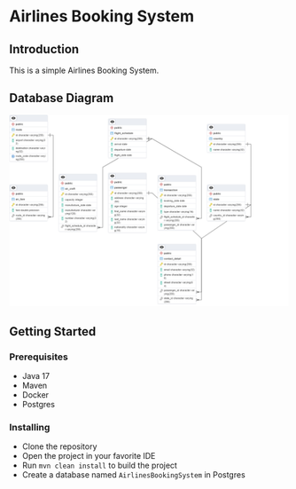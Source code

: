 # Airlines Booking System

## Introduction

This is a simple Airlines Booking System.

## Database Diagram

![Entity Diagram](./diagram.png)

## Getting Started

### Prerequisites

* Java 17
* Maven 
* Docker
* Postgres

### Installing

* Clone the repository
* Open the project in your favorite IDE
* Run `mvn clean install` to build the project
* Create a database named `AirlinesBookingSystem` in Postgres


